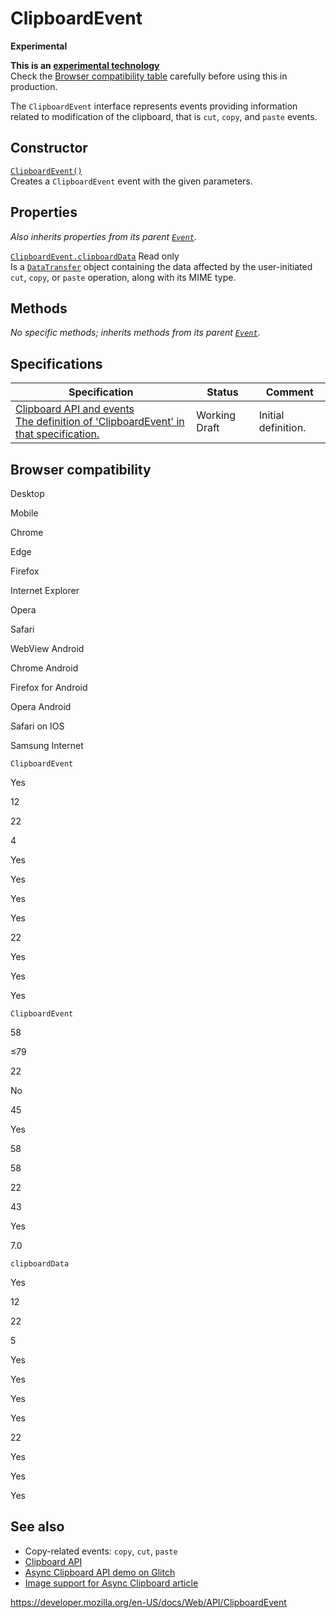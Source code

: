 # ClipboardEvent

**Experimental**

**This is an [experimental technology](https://developer.mozilla.org/en-US/docs/MDN/Guidelines/Conventions_definitions#experimental)**  
Check the [Browser compatibility table](#browser_compatibility) carefully before using this in production.

The `ClipboardEvent` interface represents events providing information related to modification of the clipboard, that is `cut`, `copy`, and `paste` events.

## Constructor

[`ClipboardEvent()`](clipboardevent/clipboardevent)  
Creates a `ClipboardEvent` event with the given parameters.

## Properties

_Also inherits properties from its parent [`Event`](event)_.

[`ClipboardEvent.clipboardData`](clipboardevent/clipboarddata) <span class="badge inline readonly">Read only </span>  
Is a [`DataTransfer`](datatransfer) object containing the data affected by the user-initiated `cut`, `copy`, or `paste` operation, along with its MIME type.

## Methods

_No specific methods; inherits methods from its parent [`Event`](event)_.

## Specifications

<table><thead><tr class="header"><th>Specification</th><th>Status</th><th>Comment</th></tr></thead><tbody><tr class="odd"><td><a href="https://w3c.github.io/clipboard-apis/#clipboard-event-interfaces">Clipboard API and events<br />
<span class="small">The definition of 'ClipboardEvent' in that specification.</span></a></td><td><span class="spec-wd">Working Draft</span></td><td>Initial definition.</td></tr></tbody></table>

## Browser compatibility

Desktop

Mobile

Chrome

Edge

Firefox

Internet Explorer

Opera

Safari

WebView Android

Chrome Android

Firefox for Android

Opera Android

Safari on IOS

Samsung Internet

`ClipboardEvent`

Yes

12

22

4

Yes

Yes

Yes

Yes

22

Yes

Yes

Yes

`ClipboardEvent`

58

≤79

22

No

45

Yes

58

58

22

43

Yes

7.0

`clipboardData`

Yes

12

22

5

Yes

Yes

Yes

Yes

22

Yes

Yes

Yes

## See also

- Copy-related events: `copy`, `cut`, `paste`
- [Clipboard API](clipboard_api)
- [Async Clipboard API demo on Glitch](https://async-clipboard-api.glitch.me/)
- [Image support for Async Clipboard article](https://web.dev/image-support-for-async-clipboard/)

<a href="https://developer.mozilla.org/en-US/docs/Web/API/ClipboardEvent" class="_attribution-link">https://developer.mozilla.org/en-US/docs/Web/API/ClipboardEvent</a>
